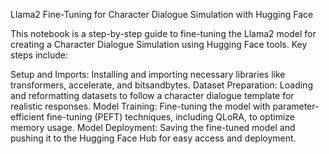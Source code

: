 Llama2 Fine-Tuning for Character Dialogue Simulation with Hugging Face

This notebook is a step-by-step guide to fine-tuning the Llama2 model for creating a Character Dialogue Simulation using Hugging Face tools. Key steps include:

Setup and Imports: Installing and importing necessary libraries like transformers, accelerate, and bitsandbytes.
Dataset Preparation: Loading and reformatting datasets to follow a character dialogue template for realistic responses.
Model Training: Fine-tuning the model with parameter-efficient fine-tuning (PEFT) techniques, including QLoRA, to optimize memory usage.
Model Deployment: Saving the fine-tuned model and pushing it to the Hugging Face Hub for easy access and deployment.